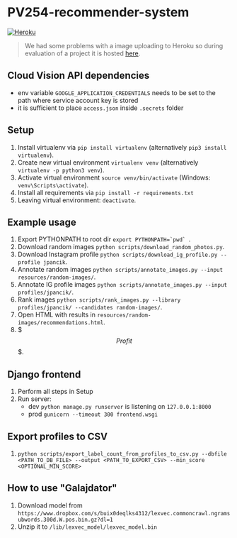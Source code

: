 # PV254-recommender-system
[![Heroku](http://heroku-badge.herokuapp.com/?app=pv254-recommender-system&svg=1)](https://pv254-recommender-system.herokuapp.com/)

> We had some problems with a image uploading to Heroku so during evaluation of a project it is hosted [here](https://instagram.staruch.sk/).

## Cloud Vision API dependencies
- env variable `GOOGLE_APPLICATION_CREDENTIALS` needs to be set to the path where service account key is stored
- it is sufficient to place `access.json` inside `.secrets` folder

## Setup
1. Install virtualenv via `pip install virtualenv` (alternatively `pip3 install virtualenv`).
2. Create new virtual environment `virtualenv venv` (alternatively `virtualenv -p python3 venv`).
3. Activate virtual environment `source venv/bin/activate` (Windows: `venv\Scripts\activate`).
4. Install all requirements via `pip install -r requirements.txt`
5. Leaving virtual environment: `deactivate`.

## Example usage
1. Export PYTHONPATH to root dir ``export PYTHONPATH=`pwd` ``.
2. Download random images `python scripts/download_random_photos.py`.
3. Download Instagram profile `python scripts/download_ig_profile.py --profile jpancik`.
4. Annotate random images `python scripts/annotate_images.py --input resources/random-images/`.
5. Annotate IG profile images `python scripts/annotate_images.py --input profiles/jpancik/`.
6. Rank images `python scripts/rank_images.py --library profiles/jpancik/ --candidates random-images/`.
7. Open HTML with results in `resources/random-images/recommendations.html`.
8. \$$$ Profit $$$.


## Django frontend
1. Perform all steps in Setup
2. Run server:
    * dev `python manage.py runserver` is listening on `127.0.0.1:8000`
    * prod `gunicorn --timeout 300 frontend.wsgi`

## Export profiles to CSV
1. `python scripts/export_label_count_from_profiles_to_csv.py --dbfile <PATH_TO_DB_FILE> --output <PATH_TO_EXPORT_CSV> --min_score <OPTIONAL_MIN_SCORE>`

## How to use "Galajdator"
1. Download model from  `https://www.dropbox.com/s/buix0deqlks4312/lexvec.commoncrawl.ngramsubwords.300d.W.pos.bin.gz?dl=1`
2. Unzip it  to `/lib/lexvec_model/lexvec_model.bin`
